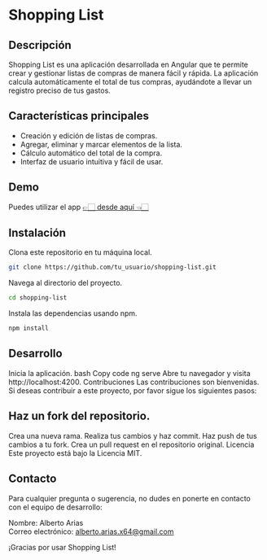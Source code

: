 # Shopping List
## Descripción
Shopping List es una aplicación desarrollada en Angular que te permite crear y gestionar listas de compras de manera fácil y rápida. La aplicación calcula automáticamente el total de tus compras, ayudándote a llevar un registro preciso de tus gastos.

## Características principales
- Creación y edición de listas de compras.
- Agregar, eliminar y marcar elementos de la lista.
- Cálculo automático del total de la compra.
- Interfaz de usuario intuitiva y fácil de usar.

## Demo
Puedes utilizar el app 	[👉🏻 desde aquí 👈🏻](https://www.example.com)

## Instalación
Clona este repositorio en tu máquina local.
```bash
git clone https://github.com/tu_usuario/shopping-list.git
```
Navega al directorio del proyecto.
```bash
cd shopping-list
```
Instala las dependencias usando npm.
```bash
npm install
```

## Desarrollo
Inicia la aplicación.
bash
Copy code
ng serve
Abre tu navegador y visita http://localhost:4200.
Contribuciones
Las contribuciones son bienvenidas. Si deseas contribuir a este proyecto, por favor sigue los siguientes pasos:

## Haz un fork del repositorio.
Crea una nueva rama.
Realiza tus cambios y haz commit.
Haz push de tus cambios a tu fork.
Crea un pull request en el repositorio original.
Licencia
Este proyecto está bajo la Licencia MIT.

## Contacto
Para cualquier pregunta o sugerencia, no dudes en ponerte en contacto con el equipo de desarrollo:

Nombre: Alberto Arias<br>
Correo electrónico: alberto.arias.x64@gmail.com

¡Gracias por usar Shopping List!